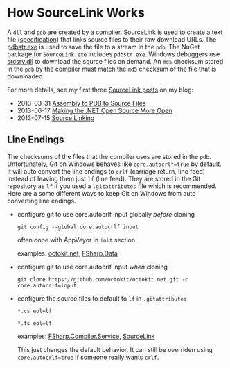 # How SourceLink Works

A `dll` and `pdb` are created by a compiler. SourceLink is used to create a text file ([specification](http://msdn.microsoft.com/en-us/library/windows/desktop/ms680641.aspx)) that links source files to their raw download URLs. The [pdbstr.exe](http://msdn.microsoft.com/en-us/library/windows/hardware/ff558874.aspx) is used to save the file to a stream in the `pdb`. The NuGet package for `SourceLink.exe` includes `pdbstr.exe`. Windows debuggers use [srcsrv.dll](http://msdn.microsoft.com/en-us/library/windows/hardware/ff558791.aspx) to download the source files on demand. An `md5` checksum stored in the `pdb` by the compiler must match the `md5` checksum of the file that is downloaded.

For more details, see my first three [SourceLink posts](http://blog.ctaggart.com/search/label/SourceLink) on my blog:

  * 2013-03-31 [Assembly to PDB to Source Files](http://blog.ctaggart.com/2013/03/assembly-to-pdb-to-source-files.html)
  * 2013-06-17 [Making the .NET Open Source More Open](http://blog.ctaggart.com/2013/06/making-net-open-source-more-open.html)
  * 2013-07-15 [Source Linking](http://blog.ctaggart.com/2013/07/source-linking.html)

## Line Endings
The checksums of the files that the compiler uses are stored in the `pdb`. Unfortunately, Git on Windows behaves like `core.autocrlf=true` by default. It will auto convert the line endings to `crlf` (carriage return, line feed) instead of leaving them just `lf` (line feed). They are stored in the Git repository as `lf` if you used a `.gitattributes` file which is recommended. Here are a some different ways to keep Git on Windows from auto converting line endings.

  * configure git to use core.autocrlf input globally *before* cloning
    
    `git config --global core.autocrlf input`

    often done with AppVeyor in `init` section
    
    examples: [octokit.net](https://github.com/octokit/octokit.net/blob/master/appveyor.yml#L2), [FSharp.Data](https://github.com/fsharp/FSharp.Data/blob/master/appveyor.yml#L2)

  * configure git to use core.autocrlf input *when* cloning
    
    `git clone https://github.com/octokit/octokit.net.git -c core.autocrlf=input`

  * configure the source files to default to `lf` in `.gitattributes`

    `*.cs eol=lf`

    `*.fs eol=lf`

    examples: [FSharp.Compiler.Service](https://github.com/fsharp/FSharp.Compiler.Service/blob/master/.gitattributes#L5), [SourceLink](https://github.com/ctaggart/SourceLink/blob/master/.gitattributes#L5)

    This just changes the default behavior. It can still be overriden using `core.autocrlf=true` if someone really wants `crlf`.